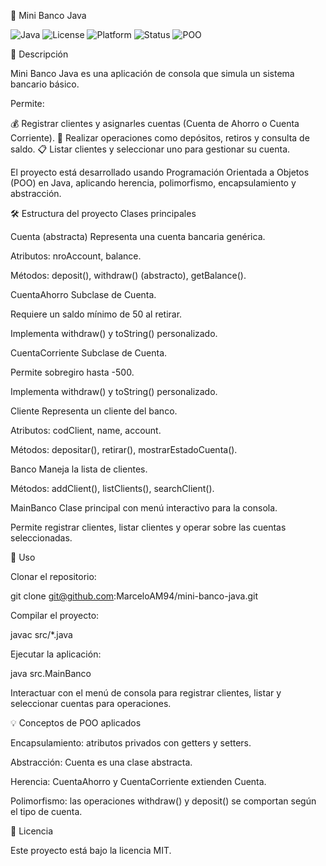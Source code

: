 🏦 Mini Banco Java

![Java](https://img.shields.io/badge/Language-Java-orange)
![License](https://img.shields.io/badge/License-MIT-green)
![Platform](https://img.shields.io/badge/Platform-Consola-blue)
![Status](https://img.shields.io/badge/Status-Completo-success)
![POO](https://img.shields.io/badge/Concept-POO-lightgrey)

📖 Descripción

Mini Banco Java es una aplicación de consola que simula un sistema bancario básico.

Permite:

💰 Registrar clientes y asignarles cuentas (Cuenta de Ahorro o Cuenta Corriente).
🏦 Realizar operaciones como depósitos, retiros y consulta de saldo.
📋 Listar clientes y seleccionar uno para gestionar su cuenta.

El proyecto está desarrollado usando Programación Orientada a Objetos (POO) en Java, aplicando herencia, polimorfismo, encapsulamiento y abstracción.

🛠️ Estructura del proyecto
Clases principales

Cuenta (abstracta)
Representa una cuenta bancaria genérica.

Atributos: nroAccount, balance.

Métodos: deposit(), withdraw() (abstracto), getBalance().

CuentaAhorro
Subclase de Cuenta.

Requiere un saldo mínimo de 50 al retirar.

Implementa withdraw() y toString() personalizado.

CuentaCorriente
Subclase de Cuenta.

Permite sobregiro hasta -500.

Implementa withdraw() y toString() personalizado.

Cliente
Representa un cliente del banco.

Atributos: codClient, name, account.

Métodos: depositar(), retirar(), mostrarEstadoCuenta().

Banco
Maneja la lista de clientes.

Métodos: addClient(), listClients(), searchClient().

MainBanco
Clase principal con menú interactivo para la consola.

Permite registrar clientes, listar clientes y operar sobre las cuentas seleccionadas.

🚀 Uso

Clonar el repositorio:

git clone git@github.com:MarceloAM94/mini-banco-java.git


Compilar el proyecto:

javac src/*.java


Ejecutar la aplicación:

java src.MainBanco


Interactuar con el menú de consola para registrar clientes, listar y seleccionar cuentas para operaciones.

💡 Conceptos de POO aplicados

Encapsulamiento: atributos privados con getters y setters.

Abstracción: Cuenta es una clase abstracta.

Herencia: CuentaAhorro y CuentaCorriente extienden Cuenta.

Polimorfismo: las operaciones withdraw() y deposit() se comportan según el tipo de cuenta.

📝 Licencia

Este proyecto está bajo la licencia MIT.
